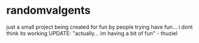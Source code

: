 # randomvalgents
just a small project being created for fun by people trying have fun... i dont think its working
UPDATE: "actually... im having a bit of fun" - thuziel
